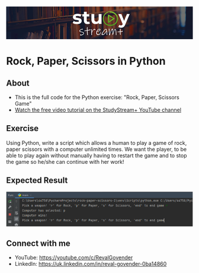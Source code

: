 ![Study Stream Plus logo](repo-logo.png)

# Rock, Paper, Scissors in Python

## About
- This is the full code for the Python exercise: "Rock, Paper, Scissors Game"
- [Watch the free video tutorial on the StudyStream+ YouTube channel](https://www.youtube.com/watch?v=UmgE0DaNXKw)

## Exercise
Using Python, write a script which allows a human to play a game of rock, paper scissors with a computer unlimited times.
We want the player, to be able to play again without manually having to restart the game and to stop the game so he/she can continue with her work!

## Expected Result

![Study Stream Plus logo](expected-result.png)

## Connect with me
- YouTube: https://youtube.com/c/RevalGovender
- LinkedIn: https://uk.linkedin.com/in/reval-govender-0ba14860